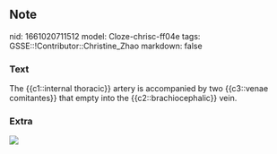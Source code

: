 ## Note
nid: 1661020711512
model: Cloze-chrisc-ff04e
tags: GSSE::!Contributor::Christine_Zhao
markdown: false

### Text
<div>
  <div>
    <div>
      <div>
        The {{c1::internal thoracic}} artery is accompanied by two
        {{c3::venae comitantes}} that empty into the
        {{c2::brachiocephalic}} vein.
      </div>
    </div>
  </div>
</div>

### Extra
<img src="paste-57e1cd413f00eee902e690f8f5ff32cabc5fe293.jpg">
